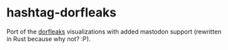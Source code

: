 # hashtag-dorfleaks
Port of the [dorfleaks](https://github.com/YtvwlD/dorfleaks) visualizations with added mastodon support (rewritten in Rust because why not? :P).